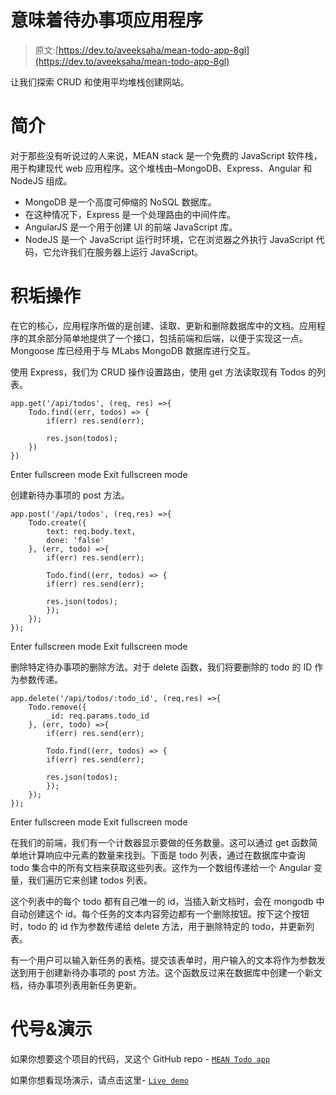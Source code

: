 # 意味着待办事项应用程序

> 原文:[https://dev.to/aveeksaha/mean-todo-app-8gl](https://dev.to/aveeksaha/mean-todo-app-8gl)

让我们探索 CRUD 和使用平均堆栈创建网站。

# 简介

对于那些没有听说过的人来说，MEAN stack 是一个免费的 JavaScript 软件栈，用于构建现代 web 应用程序。这个堆栈由–MongoDB、Express、Angular 和 NodeJS 组成。

*   MongoDB 是一个高度可伸缩的 NoSQL 数据库。
*   在这种情况下，Express 是一个处理路由的中间件库。
*   AngularJS 是一个用于创建 UI 的前端 JavaScript 库。
*   NodeJS 是一个 JavaScript 运行时环境，它在浏览器之外执行 JavaScript 代码，它允许我们在服务器上运行 JavaScript。

# 积垢操作

在它的核心，应用程序所做的是创建、读取、更新和删除数据库中的文档。应用程序的其余部分简单地提供了一个接口，包括前端和后端，以便于实现这一点。Mongoose 库已经用于与 MLabs MongoDB 数据库进行交互。

使用 Express，我们为 CRUD 操作设置路由，使用 get 方法读取现有 Todos 的列表。

```
app.get('/api/todos', (req, res) =>{
    Todo.find((err, todos) => {
        if(err) res.send(err);

        res.json(todos);
    })
}) 
```

Enter fullscreen mode Exit fullscreen mode

创建新待办事项的 post 方法。

```
app.post('/api/todos', (req,res) =>{
    Todo.create({
        text: req.body.text,
        done: 'false'
    }, (err, todo) =>{
        if(err) res.send(err);

        Todo.find((err, todos) => {
        if(err) res.send(err);

        res.json(todos);
        });
    });
}); 
```

Enter fullscreen mode Exit fullscreen mode

删除特定待办事项的删除方法。对于 delete 函数，我们将要删除的 todo 的 ID 作为参数传递。

```
app.delete('/api/todos/:todo_id', (req,res) =>{
    Todo.remove({
        _id: req.params.todo_id
    }, (err, todo) =>{
        if(err) res.send(err);

        Todo.find((err, todos) => {
        if(err) res.send(err);

        res.json(todos);
        });
    });
}); 
```

Enter fullscreen mode Exit fullscreen mode

在我们的前端，我们有一个计数器显示要做的任务数量。这可以通过 get 函数简单地计算响应中元素的数量来找到。下面是 todo 列表，通过在数据库中查询 todo 集合中的所有文档来获取这些列表。这作为一个数组传递给一个 Angular 变量，我们遍历它来创建 todos 列表。

这个列表中的每个 todo 都有自己唯一的 id，当插入新文档时，会在 mongodb 中自动创建这个 id。每个任务的文本内容旁边都有一个删除按钮。按下这个按钮时，todo 的 id 作为参数传递给 delete 方法，用于删除特定的 todo，并更新列表。

有一个用户可以输入新任务的表格。提交该表单时，用户输入的文本将作为参数发送到用于创建新待办事项的 post 方法。这个函数反过来在数据库中创建一个新文档，待办事项列表用新任务更新。

# 代号&演示

如果你想要这个项目的代码，叉这个 GitHub repo - [`MEAN Todo app`](https://github.com/Aveek-Saha/MEAN-todo-app)

如果你想看现场演示，请点击这里- [`Live demo`](https://todo0.herokuapp.com/)